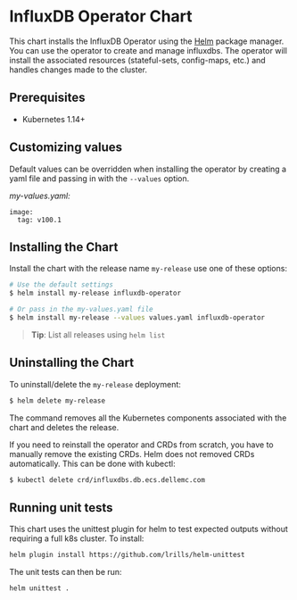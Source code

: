 # InfluxDB Operator Chart

This chart installs the InfluxDB Operator using the [Helm](https://helm.sh) package manager.
You can use the operator to create and manage influxdbs. The operator will install
the associated resources (stateful-sets, config-maps, etc.) and handles changes made to
the cluster.

## Prerequisites

- Kubernetes 1.14+


## Customizing values

Default values can be overridden when installing the operator by creating a yaml file and
passing in with the `--values` option.

_my-values.yaml:_
```
image:
  tag: v100.1
```

## Installing the Chart

Install the chart with the release name `my-release` use one of these options:
```bash
# Use the default settings
$ helm install my-release influxdb-operator

# Or pass in the my-values.yaml file
$ helm install my-release --values values.yaml influxdb-operator

```
> **Tip**: List all releases using `helm list`

## Uninstalling the Chart

To uninstall/delete the `my-release` deployment:

```bash
$ helm delete my-release
```

The command removes all the Kubernetes components associated with the chart and deletes
the release.

If you need to reinstall the operator and CRDs from scratch, you have to manually
remove the existing CRDs. Helm does not removed CRDs automatically. This can be done
with kubectl:

```bash
$ kubectl delete crd/influxdbs.db.ecs.dellemc.com
```


## Running unit tests

This chart uses the unittest plugin for helm to test expected outputs without requiring a full k8s cluster. To install:

```bash
helm plugin install https://github.com/lrills/helm-unittest
```

The unit tests can then be run:

```bash
helm unittest .
```
